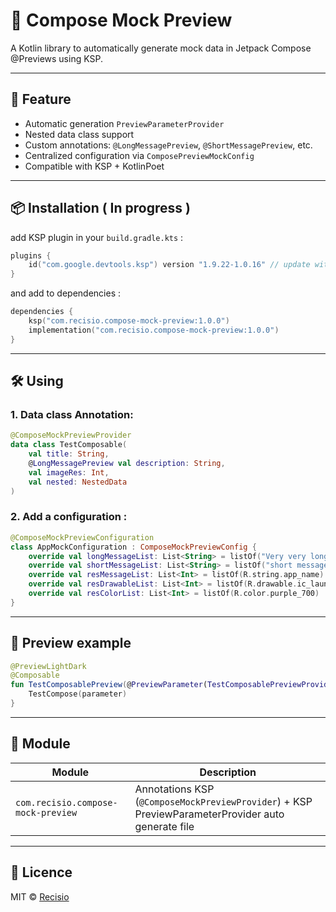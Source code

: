 # 🎨 Compose Mock Preview

A Kotlin library to automatically generate mock data in Jetpack Compose @Previews using KSP.

---

## 🚀 Feature

- Automatic generation `PreviewParameterProvider`
- Nested data class support
- Custom annotations: `@LongMessagePreview`, `@ShortMessagePreview`, etc.
- Centralized configuration via `ComposePreviewMockConfig`
- Compatible with KSP + KotlinPoet

---

## 📦 Installation ( In progress )

add KSP plugin in your `build.gradle.kts` :

```kotlin
plugins {
    id("com.google.devtools.ksp") version "1.9.22-1.0.16" // update with your kotlin version
}
```

and add to dependencies :

```kotlin
dependencies {
    ksp("com.recisio.compose-mock-preview:1.0.0")
    implementation("com.recisio.compose-mock-preview:1.0.0")
}
```

---

## 🛠️ Using

### 1. Data class Annotation:

```kotlin
@ComposeMockPreviewProvider
data class TestComposable(
    val title: String,
    @LongMessagePreview val description: String,
    val imageRes: Int,
    val nested: NestedData
)
```

### 2. Add a configuration :

```kotlin
@ComposeMockPreviewConfiguration
class AppMockConfiguration : ComposeMockPreviewConfig {
    override val longMessageList: List<String> = listOf("Very very long message")
    override val shortMessageList: List<String> = listOf("short message")
    override val resMessageList: List<Int> = listOf(R.string.app_name)
    override val resDrawableList: List<Int> = listOf(R.drawable.ic_launcher_background)
    override val resColorList: List<Int> = listOf(R.color.purple_700)
}
```

---

## 👀 Preview example

```kotlin
@PreviewLightDark
@Composable
fun TestComposablePreview(@PreviewParameter(TestComposablePreviewProvider::class) parameter: TestComposable) {
    TestCompose(parameter)
}
```

---

## 🧩 Module

| Module                | Description                                  |
|----------------------|----------------------------------------------|
| `com.recisio.compose-mock-preview` | Annotations KSP (`@ComposeMockPreviewProvider`) + KSP PreviewParameterProvider auto generate file|

---

## 📝 Licence

MIT © [Recisio](https://github.com/recisio/)
